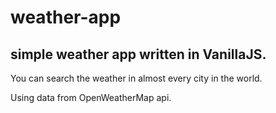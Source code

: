# weather-app

## simple weather app written in VanillaJS.

You can search the weather in almost every city in the world.

Using data from OpenWeatherMap api.
